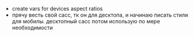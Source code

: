 - create vars for devices aspect ratios
- прячу весть свой сасс, тк он для десктопа, и начинаю писать стили для мобилы. десктопный сасс
  потом использую по мере необходимости
